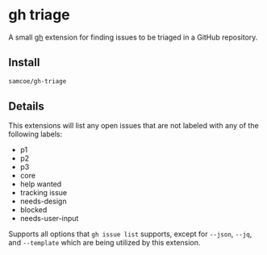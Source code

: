 # gh triage

A small [gh](https://github.com/cli/cli) extension for finding issues to be triaged in a GitHub repository.

## Install

```bash
samcoe/gh-triage
```

## Details

This extensions will list any open issues that are not labeled with any of the following labels:
- p1
- p2
- p3
- core
- help wanted
- tracking issue
- needs-design
- blocked
- needs-user-input

Supports all options that `gh issue list` supports, except for `--json`, `--jq`, and `--template` which are being utilized by this extension.
